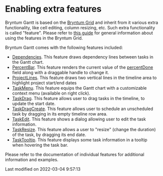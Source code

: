 # Enabling extra features

Bryntum Gantt is based on the [Bryntum Grid](https://bryntum.com/products/grid/) and inherit from it various extra functionality,
like cell editing, column resizing, etc. Such extra functionality is called "feature". Please refer to
[this guide](#Grid/guides/basics/features.md) for general information about using the features in the Bryntum Grid.

Bryntum Gantt comes with the following features included:

* [Dependencies](#Gantt/feature/Dependencies). This feature draws dependency lines between tasks in the Gantt chart.
* [PercentBar](#SchedulerPro/feature/PercentBar). This feature renders the current value of the [percentDone](#Gantt/model/TaskModel#field-percentDone) field
along with a draggable handle to change it.
* [ProjectLines](#Gantt/feature/ProjectLines). This feature draws two vertical lines in the timeline area to highlight project start/end dates
* [TaskMenu](#Gantt/feature/TaskMenu). This feature equips the Gantt chart with a customizable context menu (available on right click).
* [TaskDrag](#Gantt/feature/TaskDrag). This feature allows user to drag tasks in the timeline, to update the start date.
* [TaskDragCreate](#Gantt/feature/TaskDragCreate). This feature allows user to schedule an unscheduled task by dragging in its empty timeline row area.
* [TaskEdit](#Gantt/feature/TaskEdit). This feature shows a dialog allowing user to edit the task information.
* [TaskResize](#Gantt/feature/TaskResize). This feature allows a user to "resize" (change the duration) of the task, by dragging its end date.
* [TaskTooltip](#Gantt/feature/TaskTooltip). This feature displays some task information in a tooltip when hovering the task bar.

Please refer to the documentation of individual features for additional information and examples.


<p class="last-modified">Last modified on 2022-03-04 9:57:13</p>